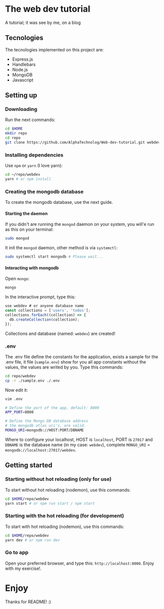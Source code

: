 # The web dev tutorial

A tutorial; it was see by me, on a blog 

## Tecnologies

The tecnologies implemented on this project are:

- Express.js
- Handlebars
- Node.js
- MongoDB
- Javascript

## Setting up

### Downloading

Run the next commands:

```sh
cd $HOME
mkdir repo
cd repo
git clone https://github.com/AlphaTechnolog/Web-dev-tutorial.git webdev
```

### Installing dependencies

Use `npm` or `yarn` (I love yarn):

```sh
cd ~/repo/webdev
yarn # or npm install
```

### Creating the mongodb database

To create the mongodb database, use the next guide.

#### Starting the daemon

If you didn't are running the `mongod` daemon on your system,
you will'e run as this on your terminal:

```sh
sudo mongod
```

It init the `mongod` daemon, other method is via `systemctl`:

```sh
sudo systemctl start mongodb # Please wait...
```

#### Interacting with mongodb

Open `mongo`:

```sh
mongo
```

In the interactive prompt, type this:

```js
use webdev # or anyone database name
const collections = ['users', 'todos'];
collections.forEach((collection) => {
  db.createCollection(collection);
});
```

Collections and database (named: `webdev`) are created!

### .env

The .env file define the constants for the application, exists a sample
for the .env file, it file (`sample.env`) show for you all app constants
without the values, the values are writed by you. Type this commands:

```sh
cd repo/webdev
cp -r ./sample.env ./.env
```

Now edit it:

```sh
vim .env
```

```sh
# Define the port of the app, default: 8000
APP_PORT=8000

# Define the Mongo DB database address
# the mongodb atlas uri's, are valid.
MONGO_URI=mongodb://HOST:PORT/DBNAME
```

Where to configure your localhost, HOST is `localhost`,
PORT is `27017` and `DBNAME` is the database name (in my case: `webdev`),
complete `MONGO_URI` = `mongodb://localhost:27017/webdev`.

## Getting started

### Starting without hot reloading (only for use)

To start without hot reloading (nodemon), use this commands:

```sh
cd $HOME/repo/webdev
yarn start # or npm run start / npm start
```

### Starting with the hot reloading (for development)

To start with hot reloading (nodemon), use this commands:

```sh
cd $HOME/repo/webdev
yarn dev # or npm run dev
```

### Go to app

Open your preferred browser, and type this: `http://localhost:8000`. Enjoy
with my exercise!.

# Enjoy

Thanks for README! :)
